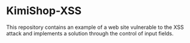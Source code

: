 # KimiShop-XSS
This repository contains an example of a web site vulnerable to the XSS attack and implements a solution through the control of input fields. 
